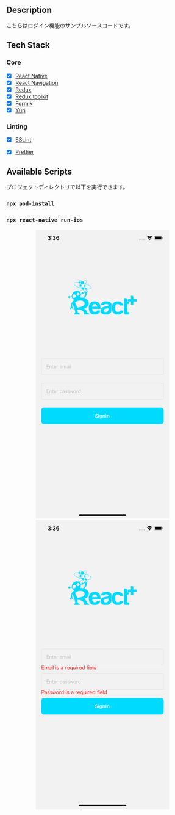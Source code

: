 ## Description

こちらはログイン機能のサンプルソースコードです。

## Tech Stack

### Core

- [x] [React Native](https://reactnative.dev/)
- [x] [React Navigation](https://reactnavigation.org/)
- [x] [Redux](https://redux.js.org/)
- [x] [Redux toolkit](https://redux-toolkit.js.org/)
- [x] [Formik](https://formik.org/)
- [x] [Yup](https://github.com/jquense/yup)

### Linting

- [x] [ESLint](https://eslint.org/)
- [x] [Prettier](https://prettier.io/)


## Available Scripts

プロジェクトディレクトリで以下を実行できます。

### `npx pod-install`
### `npx react-native run-ios`

<p align="center">
  <img src="https://github.com/react-plus/RNCodeSample/blob/master/images/login.png?raw=true" width="350" title="">
  <img src="https://github.com/react-plus/RNCodeSample/blob/master/images/login_error.png?raw=true" width="350" alt="">
</p>
